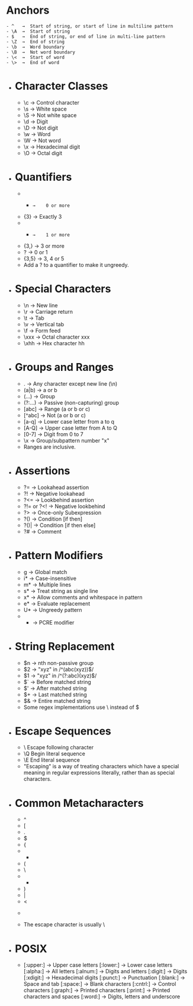 # Anchors
	- ^   →  Start of string, or start of line in multiline pattern
	- \A  →  Start of string
	- $   →  End of string, or end of line in multi-line pattern
	- \Z  →  End of string
	- \b  →  Word boundary
	- \B  →  Not word boundary
	- \<  →  Start of word
	- \>  →  End of word
- #  Character Classes 
	- \c  →  Control character
	- \s  →  White space
	- \S  →  Not white space
	- \d  →  Digit
	- \D  →  Not digit
	- \w  →  Word
	- \W  →  Not word
	- \x  →  Hexadecimal digit
	- \O  →  Octal digit
- # Quantifiers 
	- *     →    0 or more 
	- {3}   →    Exactly 3
	- +     →    1 or more 
	- {3,}  →    3 or more
	- ?     →    0 or 1 
	- {3,5} →    3, 4 or 5
	- Add a ? to a quantifier to make it ungreedy.
- # Special Characters
	- \n   →  New line
	- \r   →  Carriage return
	- \t   →  Tab
	- \v   →  Vertical tab
	- \f   →  Form feed
	- \xxx →  Octal character xxx
	- \xhh →  Hex character hh
- # Groups and Ranges
	- .       →  Any character except new line (\n)
	- (a|b)   →  a or b
	- (...)   →  Group
	- (?:...) →  Passive (non-capturing) group
	- [abc]   →  Range (a or b or c)
	- [^abc]  →  Not (a or b or c)
	- [a-q]   →  Lower case letter from a to q
	- [A-Q]   →  Upper case letter from A to Q
	- [0-7]   →  Digit from 0 to 7
	- \x      →  Group/subpattern number "x"
	- Ranges are inclusive.
- # Assertions
	- ?=         →  Lookahead assertion
	- ?!         →  Negative lookahead
	- ?<=        →  Lookbehind assertion
	- ?!= or ?<! →  Negative lookbehind
	- ?>         →  Once-only Subexpression
	- ?()        →  Condition [if then]
	- ?()|       →  Condition [if then else]
	- ?#         →  Comment
- # Pattern Modifiers 
	- g   →  Global match
	- i*  →  Case-insensitive
	- m*  →  Multiple lines
	- s*  →  Treat string as single line
	- x*  →  Allow comments and whitespace in pattern
	- e*  →  Evaluate replacement
	- U*  →  Ungreedy pattern
	- *   →  PCRE modifier
- # String Replacement 
	- $n  →  nth non-passive group
	- $2  →  "xyz" in /^(abc(xyz))$/
	- $1  →  "xyz" in /^(?:abc)(xyz)$/
	- $`  →  Before matched string
	- $'  →  After matched string
	- $+  →  Last matched string
	- $&  →  Entire matched string
	- Some regex implementations use \ instead of $
- # Escape Sequences
	- \ Escape following character
	- \Q Begin literal sequence
	- \E End literal sequence
	- "Escaping" is a way of treating characters which have a special meaning in regular
	  expressions literally, rather than as special characters.
- # Common Metacharacters
	- ^ 
	- [
	- .
	- $
	- {
	- *
	- (
	- \
	- +
	- )
	- |
	- <
	- >
	- The escape character is usually \
- #  POSIX 
	- [:upper:]  →  Upper case letters
	  [:lower:]  →  Lower case letters
	  [:alpha:]  →  All letters
	  [:alnum:]  →  Digits and letters
	  [:digit:]  →  Digits
	  [:xdigit:] →  Hexadecimal digits
	  [:punct:]  →  Punctuation
	  [:blank:]  →  Space and tab
	  [:space:]  →  Blank characters
	  [:cntrl:]  →  Control characters
	  [:graph:]  →  Printed characters
	  [:print:]  →  Printed characters and spaces
	  [:word:]   →  Digits, letters and underscore